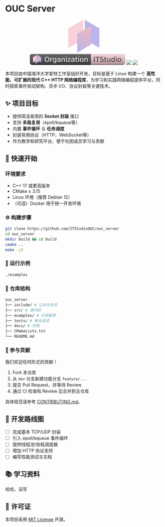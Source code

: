 # OUC Server

<div align="center">
    <img src="docs/爱特logo.svg" width=100/>
</div>

<div align="center">
    <img src="docs/Organization-ITstudio-shield.svg"/>
    <img src="https://img.shields.io/badge/Language-C++17-blue">
    <img src="https://img.shields.io/badge/Package-CMake-red">
</div>

本项目由中国海洋大学爱特工作室组织开发，目标是基于 Linux 构建一个 **高性能、可扩展的现代 C++ HTTP 网络编程库**，为学习和实践网络编程提供平台，同时探索事件驱动架构、异步 I/O、协议封装等关键技术。

## ✨ 项目目标

- 提供简洁易用的 **Socket 封装** 接口
- 支持 **多路复用**（epoll/kqueue等）
- 内置 **事件循环** 与 **任务调度**
- 封装常用协议（HTTP、WebSocket等）
- 作为教学和研究平台，便于社团成员学习与贡献

## 🚀 快速开始

### 环境要求

- C++ 17 或更高版本
- CMake $\geq$ 3.15
- Linux 环境（推荐 Debian 12）
- （可选）Docker 用于统一开发环境

### ⚙️ 构建步骤

```bash
git clone https://github.com/ITStudioOUC/ouc_server
cd ouc_server
mkdir build && cd build
cmake ..
make -j4
```

### 📖 运行示例

```bash
./examples
```

### 📂 仓库结构

```bash
ouc_server
├── include/ # 公共头文件
├── src/ # 源代码
├── examples/ # 示例程序
├── tests/ # 单元测试 
├── docs/ # 文档 
├── CMakeLists.txt 
└── README.md
```

### 🤝 参与贡献

我们欢迎任何形式的贡献！

1. Fork 本仓库
2. 从 `dev` 分支新建功能分支 `feature/...`
3. 提交 Pull Request，并等待 Review
4. 通过 CI 检查和 Review 后合并到主仓库

具体规范请参考 [CONTRIBUTING.md](/docs/CONTRIBUTING.md)。

## 📌 开发路线图

- [ ] 完成基本 TCP/UDP 封装
- [ ] 引入 epoll/kqueue 事件循环
- [ ] 提供线程池/协程调度器
- [ ] 增加 HTTP 协议支持
- [ ] 编写性能测试与文档

## 📚 学习资料

哈哈，没写

## 📜 许可证

本项目采用 [MIT License](/LICENSE) 开源。
